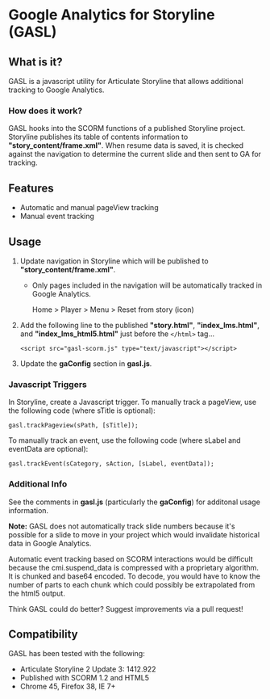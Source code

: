 # Google Analytics for Storyline (GASL)

## What is it?

GASL is a javascript utility for Articulate Storyline that allows additional tracking to Google Analytics.


### How does it work?

GASL hooks into the SCORM functions of a published Storyline project. Storyline publishes its table of contents information to **"story_content/frame.xml"**. When resume data is saved, it is checked against the navigation to determine the current slide and then sent to GA for tracking.


## Features

- Automatic and manual pageView tracking
- Manual event tracking


## Usage

1. Update navigation in Storyline which will be published to **"story_content/frame.xml"**.
   - Only pages included in the navigation will be automatically tracked in Google Analytics.

       Home > Player > Menu > Reset from story (icon)
2. Add the following line to the published **"story.html"**, **"index_lms.html"**, and **"index_lms_html5.html"** just before the `</html>` tag...

    `<script src="gasl-scorm.js" type="text/javascript"></script>`

3. Update the **gaConfig** section in **gasl.js**.

### Javascript Triggers

In Storyline, create a Javascript trigger. To manually track a pageView, use the following code (where sTitle is optional):

    gasl.trackPageview(sPath, [sTitle]);

To manually track an event, use the following code (where sLabel and eventData are optional):

    gasl.trackEvent(sCategory, sAction, [sLabel, eventData]);

### Additional Info

See the comments in **gasl.js** (particularly the **gaConfig**) for additonal usage information.

**Note:** GASL does not automatically track slide numbers because it's possible for a slide to move in your project which would invalidate historical data in Google Analytics. 

Automatic event tracking based on SCORM interactions would be difficult because the cmi.suspend_data is compressed with a proprietary algorithm. It is chunked and base64 encoded. To decode, you would have to know the number of parts to each chunk which could possibly be extrapolated from the html5 output. 

Think GASL could do better? Suggest improvements via a pull request!


## Compatibility

GASL has been tested with the following:
- Articulate Storyline 2 Update 3: 1412.922 
- Published with SCORM 1.2 and HTML5
- Chrome 45, Firefox 38, IE 7+

